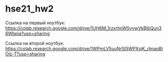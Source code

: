 # hse21_hw2
Ссылка на первый ноутбук: https://colab.research.google.com/drive/1UH6M_1rzxrhnW5vywVkBjbQun36Wbpia?usp=sharing

Ссылка на второй ноутбук: https://colab.research.google.com/drive/1WPmLV5uuNrSI5WPXsjK_rlmaoBiOlz-T?usp=sharing
